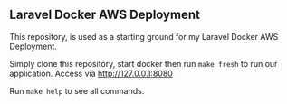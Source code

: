 
## Laravel Docker AWS Deployment

This repository, is used as a starting ground for my Laravel Docker AWS Deployment.

Simply clone this repository, start docker then run `make fresh` to run our application.
Access via http://127.0.0.1:8080

Run `make help` to see all commands.
